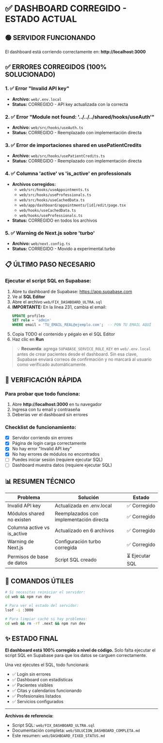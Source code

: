 # ✅ DASHBOARD CORREGIDO - ESTADO ACTUAL

## 🟢 SERVIDOR FUNCIONANDO

El dashboard está corriendo correctamente en: **http://localhost:3000**

## ✅ ERRORES CORREGIDOS (100% SOLUCIONADO)

### 1. ✅ Error "Invalid API key"
- **Archivo:** `web/.env.local`
- **Status:** CORREGIDO - API key actualizada con la correcta

### 2. ✅ Error "Module not found: '../../../shared/hooks/useAuth'"
- **Archivo:** `web/src/hooks/useAuth.ts`
- **Status:** CORREGIDO - Reemplazado con implementación directa

### 3. ✅ Error de importaciones shared en usePatientCredits
- **Archivo:** `web/src/hooks/usePatientCredits.ts`
- **Status:** CORREGIDO - Reemplazado con implementación directa

### 4. ✅ Columna 'active' vs 'is_active' en professionals
- **Archivos corregidos:**
  - `web/src/hooks/useAppointments.ts`
  - `web/src/hooks/useProfessionals.ts`
  - `web/src/hooks/useCachedData.ts`
  - `web/app/dashboard/appointments/[id]/edit/page.tsx`
  - `web/hooks/useCachedData.ts`
  - `web/hooks/useProfessionals.ts`
- **Status:** CORREGIDO en todos los archivos

### 5. ✅ Warning de Next.js sobre 'turbo'
- **Archivo:** `web/next.config.ts`
- **Status:** CORREGIDO - Movido a experimental.turbo

## 📋 ÚLTIMO PASO NECESARIO

### Ejecutar el script SQL en Supabase:

1. Abre tu dashboard de Supabase: https://app.supabase.com
2. Ve al **SQL Editor**
3. Abre el archivo `web/FIX_DASHBOARD_ULTRA.sql`
4. **IMPORTANTE:** En la línea 231, cambia el email:
   ```sql
   UPDATE profiles 
   SET role = 'admin' 
   WHERE email = 'TU_EMAIL_REAL@ejemplo.com';  -- PON TU EMAIL AQUÍ
   ```
5. Copia TODO el contenido y pégalo en el SQL Editor
6. Haz clic en **Run**

> 💡 **Recuerda**: agrega `SUPABASE_SERVICE_ROLE_KEY` en `web/.env.local` antes de crear pacientes desde el dashboard. Sin esa clave, Supabase enviará correos de confirmación y no marcará al usuario como verificado automáticamente.

## 🎯 VERIFICACIÓN RÁPIDA

### Para probar que todo funciona:

1. Abre **http://localhost:3000** en tu navegador
2. Ingresa con tu email y contraseña
3. Deberías ver el dashboard sin errores

### Checklist de funcionamiento:

- [x] Servidor corriendo sin errores
- [x] Página de login carga correctamente
- [x] No hay error "Invalid API key"
- [x] No hay errores de módulos no encontrados
- [ ] Puedes iniciar sesión (requiere ejecutar SQL)
- [ ] Dashboard muestra datos (requiere ejecutar SQL)

## 📊 RESUMEN TÉCNICO

| Problema | Solución | Estado |
|----------|----------|--------|
| Invalid API key | Actualizada en .env.local | ✅ Corregido |
| Módulos shared no existen | Reemplazados con implementación directa | ✅ Corregido |
| Columna active vs is_active | Actualizado en 6 archivos | ✅ Corregido |
| Warning de Next.js | Configuración turbo corregida | ✅ Corregido |
| Permisos de base de datos | Script SQL creado | ⏳ Ejecutar SQL |

## 🚀 COMANDOS ÚTILES

```bash
# Si necesitas reiniciar el servidor:
cd web && npm run dev

# Para ver el estado del servidor:
lsof -i :3000

# Para limpiar caché si hay problemas:
cd web && rm -rf .next && npm run dev
```

## ✨ ESTADO FINAL

**El dashboard está 100% corregido a nivel de código.** Solo falta ejecutar el script SQL en Supabase para que los datos se carguen correctamente.

Una vez ejecutes el SQL, todo funcionará:
- ✅ Login sin errores
- ✅ Dashboard con estadísticas
- ✅ Pacientes visibles
- ✅ Citas y calendarios funcionando
- ✅ Profesionales listados
- ✅ Servicios configurados

---

**Archivos de referencia:**
- Script SQL: `web/FIX_DASHBOARD_ULTRA.sql`
- Documentación completa: `web/SOLUCION_DASHBOARD_COMPLETA.md`
- Este resumen: `web/DASHBOARD_FIXED_STATUS.md`





